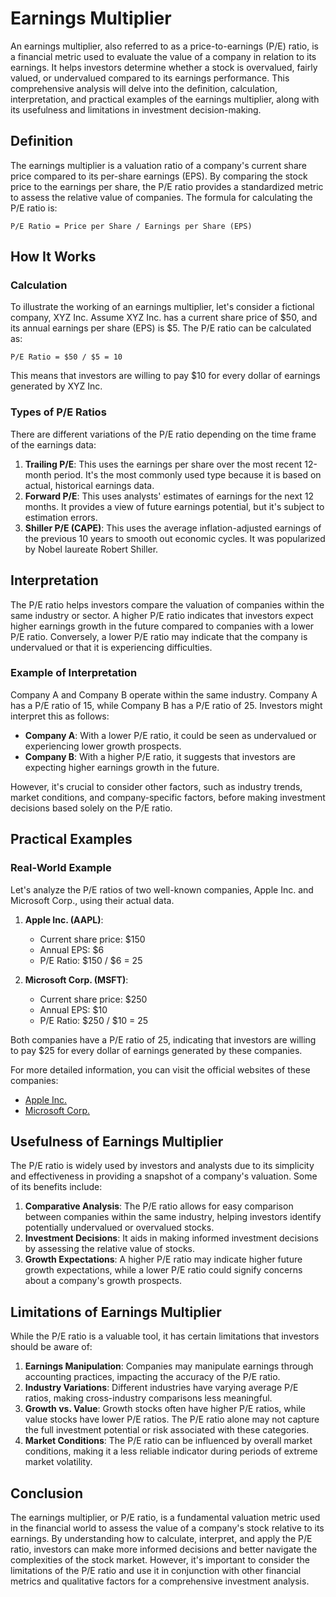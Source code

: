 # Earnings Multiplier

An earnings multiplier, also referred to as a price-to-earnings (P/E) ratio, is a financial metric used to evaluate the value of a company in relation to its earnings. It helps investors determine whether a stock is overvalued, fairly valued, or undervalued compared to its earnings performance. This comprehensive analysis will delve into the definition, calculation, interpretation, and practical examples of the earnings multiplier, along with its usefulness and limitations in investment decision-making.

## Definition

The earnings multiplier is a valuation ratio of a company's current share price compared to its per-share earnings (EPS). By comparing the stock price to the earnings per share, the P/E ratio provides a standardized metric to assess the relative value of companies. The formula for calculating the P/E ratio is:

```
P/E Ratio = Price per Share / Earnings per Share (EPS)
```

## How It Works

### Calculation

To illustrate the working of an earnings multiplier, let's consider a fictional company, XYZ Inc. Assume XYZ Inc. has a current share price of $50, and its annual earnings per share (EPS) is $5. The P/E ratio can be calculated as:

```
P/E Ratio = $50 / $5 = 10
```

This means that investors are willing to pay $10 for every dollar of earnings generated by XYZ Inc.

### Types of P/E Ratios

There are different variations of the P/E ratio depending on the time frame of the earnings data:

1. **Trailing P/E**: This uses the earnings per share over the most recent 12-month period. It's the most commonly used type because it is based on actual, historical earnings data.
2. **Forward P/E**: This uses analysts' estimates of earnings for the next 12 months. It provides a view of future earnings potential, but it's subject to estimation errors.
3. **Shiller P/E (CAPE)**: This uses the average inflation-adjusted earnings of the previous 10 years to smooth out economic cycles. It was popularized by Nobel laureate Robert Shiller.

## Interpretation

The P/E ratio helps investors compare the valuation of companies within the same industry or sector. A higher P/E ratio indicates that investors expect higher earnings growth in the future compared to companies with a lower P/E ratio. Conversely, a lower P/E ratio may indicate that the company is undervalued or that it is experiencing difficulties.

### Example of Interpretation

Company A and Company B operate within the same industry. Company A has a P/E ratio of 15, while Company B has a P/E ratio of 25. Investors might interpret this as follows:

- **Company A**: With a lower P/E ratio, it could be seen as undervalued or experiencing lower growth prospects.
- **Company B**: With a higher P/E ratio, it suggests that investors are expecting higher earnings growth in the future.

However, it's crucial to consider other factors, such as industry trends, market conditions, and company-specific factors, before making investment decisions based solely on the P/E ratio.

## Practical Examples

### Real-World Example

Let's analyze the P/E ratios of two well-known companies, Apple Inc. and Microsoft Corp., using their actual data.

1. **Apple Inc. (AAPL)**:
   - Current share price: $150
   - Annual EPS: $6
   - P/E Ratio: $150 / $6 = 25

2. **Microsoft Corp. (MSFT)**:
   - Current share price: $250
   - Annual EPS: $10
   - P/E Ratio: $250 / $10 = 25

Both companies have a P/E ratio of 25, indicating that investors are willing to pay $25 for every dollar of earnings generated by these companies.

For more detailed information, you can visit the official websites of these companies:
- [Apple Inc.](https://www.apple.com)
- [Microsoft Corp.](https://www.microsoft.com)

## Usefulness of Earnings Multiplier

The P/E ratio is widely used by investors and analysts due to its simplicity and effectiveness in providing a snapshot of a company's valuation. Some of its benefits include:

1. **Comparative Analysis**: The P/E ratio allows for easy comparison between companies within the same industry, helping investors identify potentially undervalued or overvalued stocks.
2. **Investment Decisions**: It aids in making informed investment decisions by assessing the relative value of stocks.
3. **Growth Expectations**: A higher P/E ratio may indicate higher future growth expectations, while a lower P/E ratio could signify concerns about a company's growth prospects.

## Limitations of Earnings Multiplier

While the P/E ratio is a valuable tool, it has certain limitations that investors should be aware of:

1. **Earnings Manipulation**: Companies may manipulate earnings through accounting practices, impacting the accuracy of the P/E ratio.
2. **Industry Variations**: Different industries have varying average P/E ratios, making cross-industry comparisons less meaningful.
3. **Growth vs. Value**: Growth stocks often have higher P/E ratios, while value stocks have lower P/E ratios. The P/E ratio alone may not capture the full investment potential or risk associated with these categories.
4. **Market Conditions**: The P/E ratio can be influenced by overall market conditions, making it a less reliable indicator during periods of extreme market volatility.

## Conclusion

The earnings multiplier, or P/E ratio, is a fundamental valuation metric used in the financial world to assess the value of a company's stock relative to its earnings. By understanding how to calculate, interpret, and apply the P/E ratio, investors can make more informed decisions and better navigate the complexities of the stock market. However, it's important to consider the limitations of the P/E ratio and use it in conjunction with other financial metrics and qualitative factors for a comprehensive investment analysis.